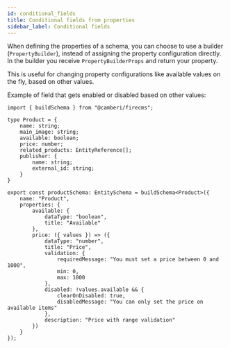 ```yaml
---
id: conditional_fields
title: Conditional fields from properties
sidebar_label: Conditional fields
---
```


When defining the properties of a schema, you can choose to use a builder
(`PropertyBuilder`), instead of assigning the property configuration directly.
In the builder you receive `PropertyBuilderProps` and return your property.

This is useful for changing property configurations like available values on the
fly, based on other values.

Example of field that gets enabled or disabled based on other values:

```tsx
import { buildSchema } from "@camberi/firecms";

type Product = {
    name: string;
    main_image: string;
    available: boolean;
    price: number;
    related_products: EntityReference[];
    publisher: {
        name: string;
        external_id: string;
    }
}

export const productSchema: EntitySchema = buildSchema<Product>({
    name: "Product",
    properties: {
        available: {
            dataType: "boolean",
            title: "Available"
        },
        price: ({ values }) => ({
            dataType: "number",
            title: "Price",
            validation: {
                requiredMessage: "You must set a price between 0 and 1000",
                min: 0,
                max: 1000
            },
            disabled: !values.available && {
                clearOnDisabled: true,
                disabledMessage: "You can only set the price on available items"
            },
            description: "Price with range validation"
        })
    }
});
```
